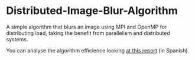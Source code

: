 # Distributed-Image-Blur-Algorithm
A simple algorithm that blurs an image using MPI and OpenMP for distributing load, taking the benefit from parallelism and distributed systems.

You can analyse the algorithm efficience looking [at this report](Algorithm%20report.pdf) (in Spanish).
